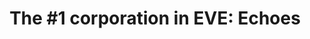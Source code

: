 ---
title: "The #1 corporation in EVE: Echoes"
metaDescription: Join FTL Industries and experience history being made.
banner: /images/background-banner.jpg
bannerAlt: Stargate surrounded by bubbles
bannerHeight: tall
people:
  - name: The Mandolorian
    quote: This is the Vishny Way.
    portrait: /images/characters/Mando.png
    location: United Kingdom
  - name: Bob30 Petty
    quote: From honour to ashes.
    portrait: /images/characters/Bob.png
    location: Maple syrup and hockey sticks
  - name: BeanMan
    quote: Not enough stabs.
    portrait: /images/characters/Bean.png
    location: 27.9 N 86.9 E
  - name: Idol Wraith
    quote: Every idol, however exalted, turns out, in the long run, to be a Moloch, hungry for human sacrifice.
    portrait: /images/characters/Idol.png
    location: United Kingdom (East Coast)
  - name: ICEPICK
    quote: Where are my PLs?
    portrait: /images/characters/Icepick.png
    location: Oh Canada
  - name: Drea Quiller
    quote: Eat Rocks! Om nom nom nom.
    portrait: /images/characters/Drea.png
    location: Also Canada
    role: Officer
  - name: AcidCrush
    quote: When in doubt, warp out.
    portrait: /images/characters/Acid.png
    location: 中国
    role: Officer
  - name: K1dnyy
    quote: 80m and you can go. You have 60 seconds.
    portrait: /images/characters/k1dnyy.png
    location: Retroperitoneal space
    role: Officer
  - name: Aluhn
    quote: EVE is a garden, dig it!
    portrait: /images/characters/Aluhn.png
    location: Amerika
    role: CEO
  - name: FasterThanLight
    quote: Killing is just a means of communication; come fly with us, that's an invitation!
    portrait: /images/characters/FTL.png
    location: Finland
    role: Chairman
activities:
  - title: Mining
    description: We have a bunch of people who really enjoy mining for some reason. This is why we have mining ops every week!”
    icon: /images/mining.svg
  - title: Industry
    description: Since there is demand for all sorts of ships inside the corporation, we have our refiners and industrialists making everything from rigs to rattlesnakes.
    icon: /images/industry.svg
  - title: Explosions
    description: There is no reason to produce industrial products if there are no buyers. We take pride in increasing the demand for industrial products across the universe.
    icon: /images/explosions.svg
---
